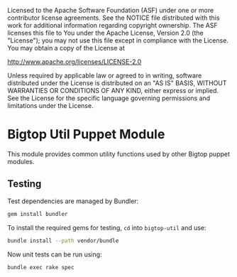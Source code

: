 Licensed to the Apache Software Foundation (ASF) under one or more
contributor license agreements. See the NOTICE file distributed with
this work for additional information regarding copyright ownership.
The ASF licenses this file to You under the Apache License, Version 2.0
(the "License"); you may not use this file except in compliance with
the License. You may obtain a copy of the License at

http://www.apache.org/licenses/LICENSE-2.0

Unless required by applicable law or agreed to in writing, software
distributed under the License is distributed on an "AS IS" BASIS,
WITHOUT WARRANTIES OR CONDITIONS OF ANY KIND, either express or implied.
See the License for the specific language governing permissions and
limitations under the License.

# Bigtop Util Puppet Module

This module provides common utility functions used by other Bigtop puppet modules.

## Testing

Test dependencies are managed by Bundler:

```bash
gem install bundler
```

To install the required gems for testing, `cd` into `bigtop-util` and use:

```bash
bundle install --path vendor/bundle
```

Now unit tests can be run using:

```bash
bundle exec rake spec
```
